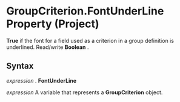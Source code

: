 
# GroupCriterion.FontUnderLine Property (Project)

 **True** if the font for a field used as a criterion in a group definition is underlined. Read/write **Boolean** .


## Syntax

 _expression_ . **FontUnderLine**

 _expression_ A variable that represents a **GroupCriterion** object.


